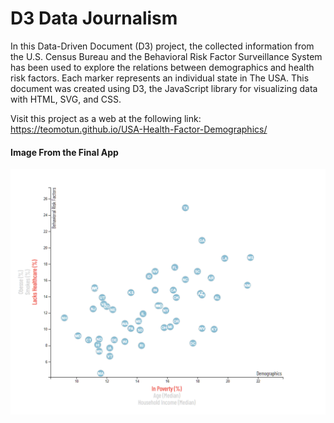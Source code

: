 # D3 Data Journalism
In this Data-Driven Document (D3) project, the collected information from the U.S. Census Bureau and the Behavioral Risk Factor Surveillance System has been used to explore the relations between demographics and health risk factors. Each marker represents an individual state in The USA.
This document was created using D3, the JavaScript library for visualizing data with HTML, SVG, and CSS.

Visit this project as a web at the following link: https://teomotun.github.io/USA-Health-Factor-Demographics/
#### Image From the Final App
![final_chart.png](images/final_chart.png)
